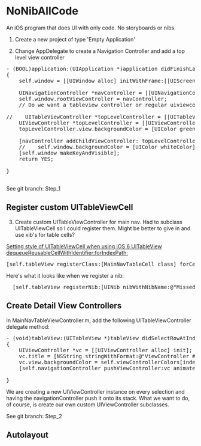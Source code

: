 # NoNibAllCode

An iOS program that does UI with only code.  No storyboards or nibs.


1. Create a new project of type 'Empty Application'

2. Change AppDelegate to create a Navigation Controller and add a top level view controller

<pre>
- (BOOL)application:(UIApplication *)application didFinishLaunchingWithOptions:(NSDictionary *)launchOptions
{
    self.window = [[UIWindow alloc] initWithFrame:[[UIScreen mainScreen] bounds]];
    
    UINavigationController *navController = [[UINavigationController alloc] init];
    self.window.rootViewController = navController;
    // Do we want a tableview controller or regular uiviewcontroller?
    
//    UITableViewController *topLevelController = [[UITableViewController alloc] initWithStyle:UITableViewStylePlain];
    UIViewController *topLevelController = [[UIViewController alloc] init];
    topLevelController.view.backgroundColor = [UIColor greenColor];
    
    [navController addChildViewController: topLevelController];
    //    self.window.backgroundColor = [UIColor whiteColor];
    [self.window makeKeyAndVisible];
    return YES;

}

</pre>

See git branch: Step_1

## Register custom UITableViewCell

3. Create custom UITableViewController for main nav.  Had to subclass UITableViewCell so I could register them.  Might be better to give in and use xib's for table cells?

[Setting style of UITableViewCell when using iOS 6 UITableView dequeueReusableCellWithIdentifier:forIndexPath:](http://stackoverflow.com/questions/13174972/setting-style-of-uitableviewcell-when-using-ios-6-uitableview-dequeuereusablecel)
<pre>
[self.tableView registerClass:[MainNavTableCell class] forCellReuseIdentifier:@"MainNavCell"];
</pre>

Here's what it looks like when we register a nib:

<pre>
  [self.tableView registerNib:[UINib nibWithNibName:@"MissedWordTableCell" bundle:[NSBundle mainBundle]] forCellReuseIdentifier:@"MissedWordCell"];
</pre>

## Create Detail View Controllers

In MainNavTableViewController.m, add the following UITableViewController delegate method:
<pre>
- (void)tableView:(UITableView *)tableView didSelectRowAtIndexPath:(NSIndexPath *)indexPath
{
    UIViewController *vc = [[UIViewController alloc] init];
    vc.title = [NSString stringWithFormat:@"ViewController #%d", indexPath.row];
    vc.view.backgroundColor = self.viewControllerColors[indexPath.row]; // Add a little color
    [self.navigationController pushViewController:vc animated:YES];

}
</pre>

We are creating a new UIViewController instance on every selection and having the navigationController push it onto its stack.  What we want to do, of course, is create our own custom UIViewController subclasses.

See git branch: Step_2

## Autolayout


